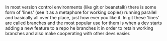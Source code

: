 In most version control environments (like git or beanstalk) there is some form of 'lines' (see it as a metaphore for working copies) running parallel and basically all over the place, just how ever you like it. In git these 'lines' are called branches and the most popular use for them is when a dev starts adding a new feature to a repo he branches it in order to retain working branches and also make cooperating with other devs easier.